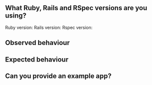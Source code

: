 <!--

Hi there! Here's a few pointers to help us help you with your issue as quickly
as possible.

We prefer that the RSpec Rails issue tracker be mainly used for bug reports.
Feature requests or general requests for help should go to our google group:
rspec@googlegroups.com. We use that as our primary location for higher level
RSpec discussions.

If you are filing a bug report, there's a few steps it'd be super if you could
follow. If you can't do all of these, don't worry, but if you can it'll help us
resolve your bug faster!

-->

## What Ruby, Rails and RSpec versions are you using?

Ruby version:
Rails version:
Rspec version:

<!--

You can run

```
bundle exec ruby --version
bundle exec rails --version
bundle exec rspec --version
```

-->

## Observed behaviour

<!--
please provide a concise description of the behaviour you are observing with
RSpec and Rails
-->

## Expected behaviour

<!--
Please provide a description of what you expect to be happening, and how that
differs from the current behaviour.
-->

## Can you provide an example app?

<!--
This step is probably the most important in allowing us to quickly debug
your issue, and we typically ask that you follow these steps:

1. `rails new` an app at the specific version of ruby and rails that you are
   using
2. commit that app, so that we have the rails skeleton in a separate commit
3. Make all the changes necessary (adding RSpec, models, specs, controllers,
   etc) to reproduce the issue. There should be a failing test or tests that you
   expect to pass. We'll run `bundle exec rspec`, but if you can provide a
   readme with more detailed instructions that'd be amazing :)
4. Commit
5. Provide a link to a github repo, a description of the app and what you're expecting here
-->
